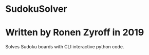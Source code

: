 # SudokuSolver
# Written by Ronen Zyroff in 2019
Solves Sudoku boards with CLI interactive python code.
